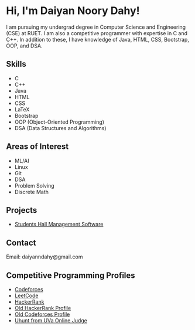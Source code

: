 <!DOCTYPE html>
<html lang="en">
<head>
    <meta charset="UTF-8">
    <meta name="viewport" content="width=device-width, initial-scale=1.0">
    
</head>
<body>

<h1>Hi, I'm Daiyan Noory Dahy!</h1>
<p>
    I am pursuing my undergrad degree in Computer Science and Engineering (CSE) at RUET.
    I am also a competitive programmer with expertise in C and C++. 
    In addition to these, I have knowledge of Java, HTML, CSS, Bootstrap, OOP, and DSA.
</p>

<h2>Skills</h2>
<ul>
    <li>C</li>
    <li>C++</li>
    <li>Java</li>
    <li>HTML</li>
    <li>CSS</li>
    <li>LaTeX</li>
    <li>Bootstrap</li>
    <li>OOP (Object-Oriented Programming)</li>
    <li>DSA (Data Structures and Algorithms)</li>
</ul>

<h2>Areas of Interest</h2>
<ul>
    <li>ML/AI</li>
    <li>Linux</li>
    <li>Git</li>
    <li>DSA</li>
    <li>Problem Solving</li>
    <li>Discrete Math</li>
</ul>

<h2>Projects</h2>
<ul>
    <li><a href="https://github.com/DaiyanNDahy/CSE2100" target="_blank">Students Hall Management Software</a></li>
</ul>

<h2>Contact</h2>
<p>Email: daiyanndahy@gmail.com</p>

<h2>Competitive Programming Profiles</h2>
<ul>
    <li><a href="https://codeforces.com/profile/shadaBhai2.0" target="_blank">Codeforces</a></li>
    <li><a href="https://leetcode.com/u/daiyanndahy/" target="_blank">LeetCode</a></li>
    <li><a href="https://www.hackerrank.com/profile/daiyanndahy" target="_blank">HackerRank</a></li>
    <li><a href="https://www.hackerrank.com/profile/daiyannoorydahy" target="_blank">Old HackerRank Profile</a></li>
    <li><a href="https://codeforces.com/profile/shadaBhai" target="_blank">Old Codeforces Profile</a></li>
    <li><a href="https://uhunt.onlinejudge.org/id/893973" target="_blank">Uhunt from UVa Online Judge</a></li>
</ul>

</body>
</html>
